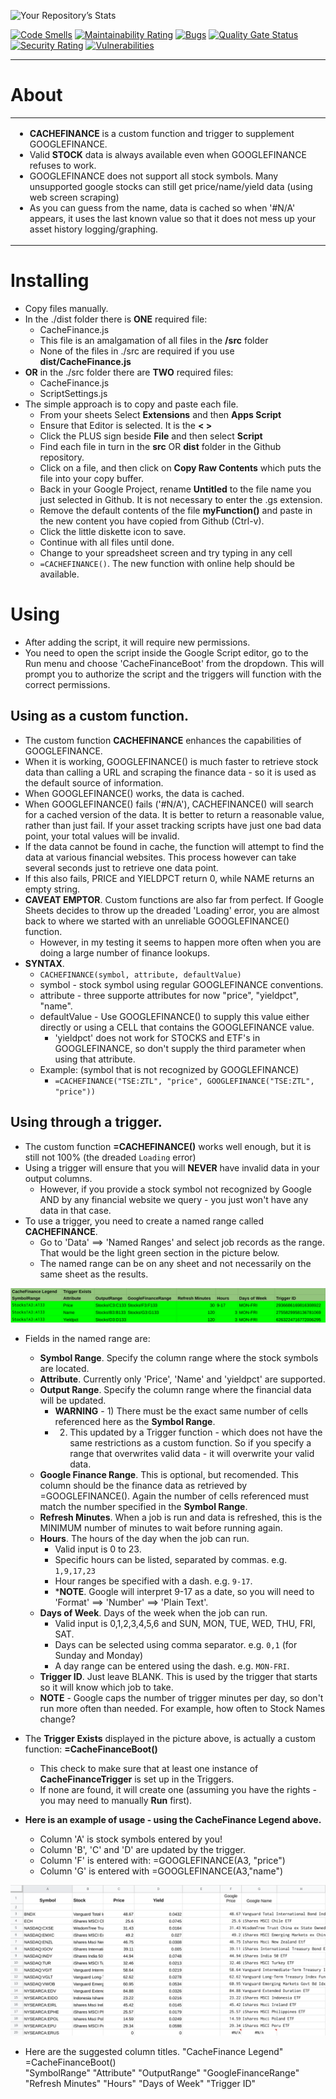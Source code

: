 ![Your Repository’s Stats](https://github-readme-stats.vercel.app/api?username=demmings&show_icons=true)

[![Code Smells](https://sonarcloud.io/api/project_badges/measure?project=demmings_cachefinance&metric=code_smells)](https://sonarcloud.io/summary/new_code?id=demmings_cachefinance)
[![Maintainability Rating](https://sonarcloud.io/api/project_badges/measure?project=demmings_cachefinance&metric=sqale_rating)](https://sonarcloud.io/summary/new_code?id=demmings_cachefinance)
[![Bugs](https://sonarcloud.io/api/project_badges/measure?project=demmings_cachefinance&metric=bugs)](https://sonarcloud.io/summary/new_code?id=demmings_cachefinance)
[![Quality Gate Status](https://sonarcloud.io/api/project_badges/measure?project=demmings_cachefinance&metric=alert_status)](https://sonarcloud.io/summary/new_code?id=demmings_cachefinance)
[![Security Rating](https://sonarcloud.io/api/project_badges/measure?project=demmings_cachefinance&metric=security_rating)](https://sonarcloud.io/summary/new_code?id=demmings_cachefinance)
[![Vulnerabilities](https://sonarcloud.io/api/project_badges/measure?project=demmings_cachefinance&metric=vulnerabilities)](https://sonarcloud.io/summary/new_code?id=demmings_cachefinance)


---

# About

<table>
<tr>
<td>

* **CACHEFINANCE** is a custom function and trigger to supplement GOOGLEFINANCE.
* Valid **STOCK** data is always available even when GOOGLEFINANCE refuses to work.
* GOOGLEFINANCE does not support all stock symbols.  Many unsupported google stocks can still get price/name/yield data (using web screen scraping)
* As you can guess from the name, data is cached so when '#N/A' appears, it uses the last known value so that it does not mess up your asset history logging/graphing.
    
</td>
</tr>
</table>

# Installing

* Copy files manually.
* In the ./dist folder there is **ONE** required file:
    * CacheFinance.js  
    * This file is an amalgamation of all files in the **/src** folder
    * None of the files in ./src are required if you use **dist/CacheFinance.js**
* **OR** in the ./src folder there are **TWO** required files:
    * CacheFinance.js
    * ScriptSettings.js
* The simple approach is to copy and paste each file.
    * From your sheets Select **Extensions** and then **Apps Script**
    * Ensure that Editor is selected.  It is the **< >**
    * Click the PLUS sign beside **File** and then select **Script**
    * Find each file in turn in the **src** OR **dist** folder in the Github repository.
    * Click on a file, and then click on **Copy Raw Contents** which puts the file into your copy buffer.
    * Back in your Google Project, rename **Untitled** to the file name you just selected in Github.  It is not necessary to enter the .gs extension.
    * Remove the default contents of the file **myFunction()** and paste in the new content you have copied from Github (Ctrl-v).
    * Click the little diskette icon to save.
    * Continue with all files until done.
    * Change to your spreadsheet screen and try typing in any cell
    * ```=CACHEFINANCE()```.  The new function with online help should be available.


# Using
* After adding the script, it will require new permissions.
* You need to open the script inside the Google Script editor, go to the Run menu and choose 'CacheFinanceBoot' from the dropdown. This will prompt you to authorize the script and the triggers will function with the correct permissions.

## Using as a custom function.
* The custom function **CACHEFINANCE** enhances the capabilities of GOOGLEFINANCE.
* When it is working, GOOGLEFINANCE() is much faster to retrieve stock data than calling a URL and scraping the finance data - so it is used as the default source of information.
* When GOOGLEFINANCE() works, the data is cached.
* When GOOGLEFINANCE() fails ('#N/A'), CACHEFINANCE() will search for a cached version of the data.  It is better to return a reasonable value, rather than just fail.  If your asset tracking scripts have just one bad data point, your total values will be invalid.
* If the data cannot be found in cache, the function will attempt to find the data at various financial websites.  This process however can take several seconds just to retrieve one data point.
* If this also fails, PRICE and YIELDPCT return 0, while NAME returns an empty string.
* **CAVEAT EMPTOR**.  Custom functions are also far from perfect.  If Google Sheets decides to throw up the dreaded 'Loading' error, you are almost back to where we started with an unreliable GOOGLEFINANCE() function.
     * However, in my testing it seems to happen more often when you are doing a large number of finance lookups. 
* **SYNTAX**.
    *  ```CACHEFINANCE(symbol, attribute, defaultValue)```
    *  symbol - stock symbol using regular GOOGLEFINANCE conventions.
    *  attribute - three supporte attributes for now "price", "yieldpct", "name".
    *  defaultValue - Use GOOGLEFINANCE() to supply this value either directly or using a CELL that contains the GOOGLEFINANCE value.
        *  'yieldpct' does not work for STOCKS and ETF's in GOOGLEFINANCE, so don't supply the third parameter when using that attribute.
    *  Example: (symbol that is not recognized by GOOGLEFINANCE)
        *  ```=CACHEFINANCE("TSE:ZTL", "price", GOOGLEFINANCE("TSE:ZTL", "price"))```


## Using through a trigger.
* The custom function **=CACHEFINANCE()** works well enough, but it is still not 100% (the dreaded `Loading` error)
* Using a trigger will ensure that you will **NEVER** have invalid data in your output columns.
  * However, if you provide a stock symbol not recognized by Google AND by any financial website we query - you just won't have any data in that case.
* To use a trigger, you need to create a named range called **CACHEFINANCE**.
  * Go to 'Data' ==> 'Named Ranges' and select job records as the range.  That would be the light green section in the picture below.
  * The named range can be on any sheet and not necessarily on the same sheet as the results.

![Trigger Setup](img/CACHEFINANCE_LEGEND.png)

* Fields in the named range are:
  * **Symbol Range**.  Specify the column range where the stock symbols are located.
  * **Attribute**.  Currently only 'Price', 'Name' and 'yieldpct' are supported.
  * **Output Range**.  Specify the column range where the financial data will be updated.
    * **WARNING** - 1)  There must be the exact same number of cells referenced here as the **Symbol Range**.
    * 2)  This updated by a Trigger function - which does not have the same restrictions as a custom function.  So if you specify a range that overwrites valid data - it will overwrite your valid data.
  * **Google Finance Range**.  This is optional, but recomended.  This column should be the finance data as retrieved by =GOOGLEFINANCE().  Again the number of cells referenced must match the number specified in the **Symbol Range**.
  * **Refresh Minutes**.  When a job is run and data is refreshed, this is the MINIMUM number of minutes to wait before running again.  
  * **Hours**.  The hours of the day when the job can run.  
    * Valid input is 0 to 23.
    * Specific hours can be listed, separated by commas.  e.g.  ```1,9,17,23```
    * Hour ranges be specified with a dash.  e.g.  ```9-17```.
    * ***NOTE**.  Google will interpret 9-17 as a date, so you will need to 'Format' ==> 'Number' ==> 'Plain Text'.
  * **Days of Week**.  Days of the week when the job can run.
    * Valid input is 0,1,2,3,4,5,6  and SUN, MON, TUE, WED, THU, FRI, SAT.
    * Days can be selected using comma separator.  e.g.  ```0,1``` (for Sunday and Monday)
    * A day range can be entered using the dash.  e.g.  ```MON-FRI```.
  * **Trigger ID**.  Just leave BLANK.  This is used by the trigger that starts so it will know which job to take.
  * **NOTE** - Google caps the number of trigger minutes per day, so don't run more often than needed.  For example, how often to Stock Names change?  

* The **Trigger Exists** displayed in the picture above, is actually a custom function:  **=CacheFinanceBoot()**
  * This check to make sure that at least one instance of **CacheFinanceTrigger** is set up in the Triggers.
  * If none are found, it will create one (assuming you have the rights - you may need to manually **Run** first).

* **Here is an example of usage - using the CacheFinance Legend above.**
  * Column 'A' is stock symbols entered by you!
  * Column 'B', 'C' and 'D' are updated by the trigger.
  * Column 'F' is entered with:  =GOOGLEFINANCE(A3, "price")
  * Column 'G' is entered with   =GOOGLEFINANCE(A3,"name")

![Trigger Setup](img/ExampleStocks.png)

*  Here are the suggested column titles.
"CacheFinance Legend"	=CacheFinanceBoot()						
"SymbolRange"	"Attribute"	"OutputRange"	"GoogleFinanceRange"	"Refresh Minutes"	"Hours"	"Days of Week"	"Trigger ID"
